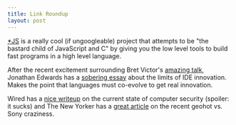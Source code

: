 ```yaml
---
title: Link Roundup
layout: post
---
```


[\*JS][stjs] is a really cool (if ungoogleable) project that attempts
to be "the bastard child of JavaScript and C" by giving you the low
level tools to build fast programs in a high level language.

After the recent excitement surrounding Bret Victor's
[amazing talk][invent], Jonathan Edwards has a [sobering essay][ide]
about the limits of IDE innovation. Makes the point that languages
must co-evolve to get real innovation.

Wired has a [nice writeup][hacked] on the current state of computer security
(spoiler: it sucks) and
The New Yorker has a [great article][geohotz] on the recent geohot vs. Sony
craziness.

[stjs]: http://mbebenita.github.com/Mvm/ "*JS"
[invent]: http://vimeo.com/36579366 "Inventing on Principle"

[ide]: http://alarmingdevelopment.org/?p=680 "An IDE is not enough"

[shutdown]: http://arstechnica.com/tech-policy/2012/05/government-asks-when-can-we-shut-down-wireless-service/ "Can the Government Shutdown Wireless?"
[hacked]: http://www.wired.com/threatlevel/2012/05/everyone-hacked/all/1 "Everyone Has Been Hacked"
[geohotz]: http://www.newyorker.com/reporting/2012/05/07/120507fa_fact_kushner?currentPage=all "Machine Politics"